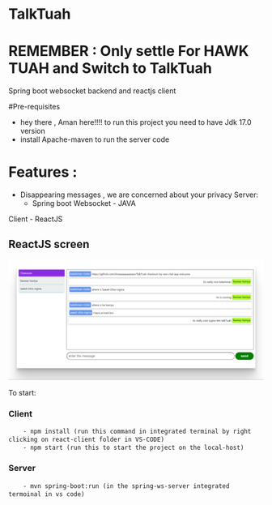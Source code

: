 # TalkTuah
# REMEMBER : Only settle For HAWK TUAH and Switch to TalkTuah
Spring boot websocket backend and reactjs client

#Pre-requisites
- hey there , Aman here!!!! to run this project you need to have Jdk 17.0 version
- install Apache-maven to run the server code
# Features :
- Disappearing messages , we are concerned about your privacy
Server:
    - Spring boot Websocket - JAVA

Client
    - ReactJS

## ReactJS screen

![Chat screen](img/chat_screen.png "Chat screen")

To start:
    
### Client
        - npm install (run this command in integrated terminal by right clicking on react-client folder in VS-CODE)
        - npm start (run this to start the project on the local-host)
    
### Server
        - mvn spring-boot:run (in the spring-ws-server integrated termoinal in vs code)
